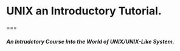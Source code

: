 # UNIX an Introductory Tutorial.
===

##### An Intrudctory Course Into the World of UNIX/UNIX-Like System.

